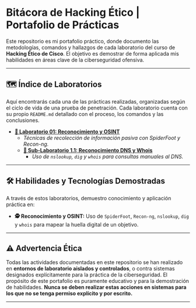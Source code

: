 # Bitácora de Hacking Ético | Portafolio de Prácticas

Este repositorio es mi portafolio práctico, donde documento las metodologías, comandos y hallazgos de cada laboratorio del curso de **Hacking Ético de Cisco**. El objetivo es demostrar de forma aplicada mis habilidades en áreas clave de la ciberseguridad ofensiva.

---

## 🗺️ Índice de Laboratorios

Aquí encontrarás cada una de las prácticas realizadas, organizadas según el ciclo de vida de una prueba de penetración. Cada laboratorio cuenta con su propio `README.md` detallado con el proceso, los comandos y las conclusiones.

* **[📁 Laboratorio 01: Reconocimiento y OSINT](./01-Reconocimiento-y-OSINT/)**
    * *Técnicas de recolección de información pasiva con SpiderFoot y Recon-ng.*
    * **[📄 Sub-Laboratorio 1.1: Reconocimiento DNS y Whois](./01-Reconocimiento-y-OSINT/README.md)**
        * *Uso de `nslookup`, `dig` y `whois` para consultas manuales al DNS.*

---

## 🛠️ Habilidades y Tecnologías Demostradas

A través de estos laboratorios, demuestro conocimiento y aplicación práctica en:

* **🕵️ Reconocimiento y OSINT:** Uso de `SpiderFoot`, `Recon-ng`, `nslookup`, `dig` y `whois` para mapear la huella digital de un objetivo.

---

## ⚠️ Advertencia Ética

Todas las actividades documentadas en este repositorio se han realizado en **entornos de laboratorio aislados y controlados**, o contra sistemas designados explícitamente para la práctica de la ciberseguridad. El propósito de este portafolio es puramente educativo y para la demostración de habilidades. **Nunca se deben realizar estas acciones en sistemas para los que no se tenga permiso explícito y por escrito.**

---

